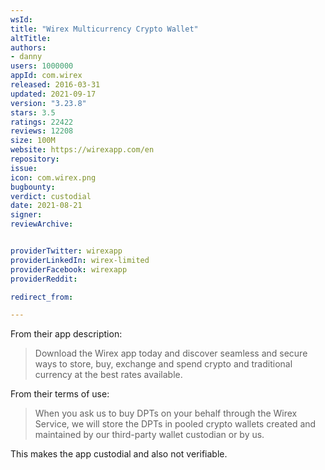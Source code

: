 ```yaml
---
wsId: 
title: "Wirex Multicurrency Crypto Wallet"
altTitle: 
authors:
- danny
users: 1000000
appId: com.wirex
released: 2016-03-31
updated: 2021-09-17
version: "3.23.8"
stars: 3.5
ratings: 22422
reviews: 12208
size: 100M
website: https://wirexapp.com/en
repository: 
issue: 
icon: com.wirex.png
bugbounty: 
verdict: custodial
date: 2021-08-21
signer: 
reviewArchive:


providerTwitter: wirexapp
providerLinkedIn: wirex-limited
providerFacebook: wirexapp
providerReddit: 

redirect_from:

---
```



From their app description:

> Download the Wirex app today and discover seamless and secure ways to store, buy, exchange and spend crypto and traditional currency at the best rates available.

From their terms of use:

> When you ask us to buy DPTs on your behalf through the Wirex Service, we will store the DPTs in pooled crypto wallets created and maintained by our third-party wallet custodian or by us.

This makes the app custodial and also not verifiable.
